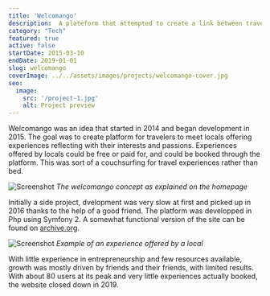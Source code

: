```yaml
---
title: 'Welcomango'
description:  A plateform that attempted to create a link between travelers and locals through experiences. It launched in 2017 and closed in 2019.
category: "Tech"
featured: true
active: false
startDate: 2015-03-10
endDate: 2019-01-01
slug: welcomango
coverImage: ../../assets/images/projects/welcomango-cover.jpg
seo:
  image:
    src: '/project-1.jpg'
    alt: Project preview
---
```


Welcomango was an idea that started in 2014 and began development in 2015. The goal was to create platform for travelers to meet locals offering experiences reflecting with their interests and passions. Experiences offered by locals could be free or paid for, and could be booked through the platform. This was sort of a couchsurfing for travel experiences rather than bed.

![Screenshot](@/assets/images/blog/welcomango-1.png)
*The welcomango concept as explained on the homepage*

Initially a side project, dvelopment was very slow at first and picked up in 2016 thanks to the help of a good friend. The platform was developped in Php using Symfony 2. A somewhat functional version of the site can be found on [archive.org](https://web.archive.org/web/20181228072421/http://welcomango.com/).


![Screenshot](@/assets/images/blog/welcomango-2.png)
*Example of an experience offered by a local*

With little experience in entrepreneurship and few resources available, growth was mostly driven by friends and their friends, with limited results. With about 80 users at its peak and very little experiences actually booked, the website closed down in 2019.

